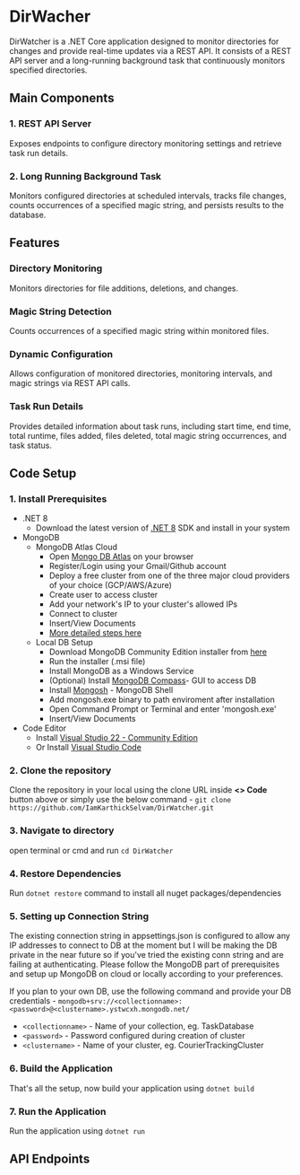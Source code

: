 # DirWacher
DirWatcher is a .NET Core application designed to monitor directories for changes and provide real-time updates via a REST API. It consists of a REST API server and a long-running background task that continuously monitors specified directories.

## Main Components
### 1. REST API Server
Exposes endpoints to configure directory monitoring settings and retrieve task run details.
### 2. Long Running Background Task
Monitors configured directories at scheduled intervals, tracks file changes, counts occurrences of a specified magic string, and persists results to the database.

## Features
### Directory Monitoring
Monitors directories for file additions, deletions, and changes.
### Magic String Detection
Counts occurrences of a specified magic string within monitored files.
### Dynamic Configuration
Allows configuration of monitored directories, monitoring intervals, and magic strings via REST API calls.
### Task Run Details
Provides detailed information about task runs, including start time, end time, total runtime, files added, files deleted, total magic string occurrences, and task status.

## Code Setup
### 1. Install Prerequisites
- .NET 8
  - Download the latest version of [.NET 8](https://dotnet.microsoft.com/en-us/download/dotnet/8.0) SDK and install in your system
- MongoDB
  - MongoDB Atlas Cloud
    -  Open [Mongo DB Atlas](https://www.mongodb.com/cloud/atlas/register) on your browser
    -  Register/Login using your Gmail/Github account
    -  Deploy a free cluster from one of the three major cloud providers of your choice (GCP/AWS/Azure)
    -  Create user to access cluster
    -  Add your network's IP to your cluster's allowed IPs
    -  Connect to cluster
    -  Insert/View Documents
    -  [More detailed steps here](https://www.mongodb.com/docs/atlas/tutorial/create-atlas-account/)
  - Local DB Setup
    - Download MongoDB Community Edition installer from [here](https://www.mongodb.com/try/download/community)
    - Run the installer (.msi file)
    - Install MongoDB as a Windows Service
    - (Optional) Install [MongoDB Compass](https://www.mongodb.com/products/compass)- GUI to access DB
    - Install [Mongosh](https://www.mongodb.com/docs/mongodb-shell/) - MongoDB Shell
    - Add mongosh.exe binary to path enviroment after installation
    - Open Command Prompt or Terminal and enter 'mongosh.exe'
    - Insert/View Documents
- Code Editor
  - Install [Visual Studio 22 - Community Edition](https://visualstudio.microsoft.com/vs/)
  - Or Install [Visual Studio Code](https://code.visualstudio.com/)

### 2. Clone the repository
Clone the repository in your local using the clone URL inside **<> Code** button above or simply use the below command - `git clone https://github.com/IamKarthickSelvam/DirWatcher.git`

### 3. Navigate to directory
open terminal or cmd and run `cd DirWatcher` 

### 4. Restore Dependencies
Run `dotnet restore` command to install all nuget packages/dependencies

### 5. Setting up Connection String
The existing connection string in appsettings.json is configured to allow any IP addresses to connect to DB at the moment but I will be making the DB private in the near future so if you've tried the existing conn string and are failing at authenticating. Please follow the MongoDB part of prerequisites and setup up MongoDB on cloud or locally according to your preferences. 

If you plan to your own DB, use the following command and provide your DB credentials - `mongodb+srv://<collectionname>:<password>@<clustername>.ystwcxh.mongodb.net/`
- `<collectionname>` - Name of your collection, eg. TaskDatabase
- `<password>` - Password configured during creation of cluster
- `<clustername>` - Name of your cluster, eg. CourierTrackingCluster

### 6. Build the Application
That's all the setup, now build your application using `dotnet build`

### 7. Run the Application
Run the application using `dotnet run`

## API Endpoints
